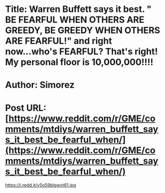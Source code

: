 # Title: Warren Buffett says it best. " BE FEARFUL WHEN OTHERS ARE GREEDY, BE GREEDY WHEN OTHERS ARE FEARFUL!" and right now...who's FEARFUL? That's right! My personal floor is 10,000,000!!!!
# Author: Simorez
# Post URL: [https://www.reddit.com/r/GME/comments/mtdiys/warren_buffett_says_it_best_be_fearful_when/](https://www.reddit.com/r/GME/comments/mtdiys/warren_buffett_says_it_best_be_fearful_when/)


https://i.redd.it/y5o59blgwxt61.jpg